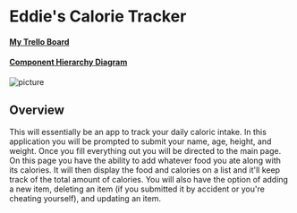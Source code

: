 # Eddie's Calorie Tracker
#### [My Trello Board](https://trello.com/b/70ywarAC/eddies-to-do-list)
#### [Component Hierarchy Diagram](https://lucid.app/lucidchart/47fabc49-71be-468f-9508-f3f8f492fdd6/edit?page=0_0#)
![picture](https://www.healthyeating.org/images/default-source/home-0.0/nutrition-topics-2.0/general-nutrition-wellness/2-2-2-3foodgroups_fruits_detailfeature.jpg?sfvrsn=64942d53_4)
## Overview
This will essentially be an app to track your daily caloric intake. In this application you will be prompted to submit your name, age, height, and weight. Once you fill everything out you will be directed to the main page. On this page you have the ability to add whatever food you ate along with its calories. It will then display the food and calories on a list and it'll keep track of the total amount of calories. You will also have the option of adding a new item, deleting an item (if you submitted it by accident or you're cheating yourself), and updating an item.
